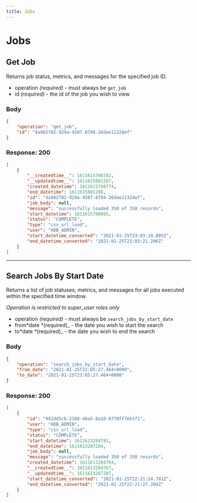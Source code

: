 ```yaml
---
title: Jobs
---
```


# Jobs

## Get Job

Returns job status, metrics, and messages for the specified job ID.

- operation _(required)_ - must always be `get_job`
- id _(required)_ - the id of the job you wish to view

### Body

```json
{
	"operation": "get_job",
	"id": "4a982782-929a-4507-8794-26dae1132def"
}
```

### Response: 200

```json
[
	{
		"__createdtime__": 1611615798782,
		"__updatedtime__": 1611615801207,
		"created_datetime": 1611615798774,
		"end_datetime": 1611615801206,
		"id": "4a982782-929a-4507-8794-26dae1132def",
		"job_body": null,
		"message": "successfully loaded 350 of 350 records",
		"start_datetime": 1611615798805,
		"status": "COMPLETE",
		"type": "csv_url_load",
		"user": "HDB_ADMIN",
		"start_datetime_converted": "2021-01-25T23:03:18.805Z",
		"end_datetime_converted": "2021-01-25T23:03:21.206Z"
	}
]
```

---

## Search Jobs By Start Date

Returns a list of job statuses, metrics, and messages for all jobs executed within the specified time window.

_Operation is restricted to super_user roles only_

- operation _(required)_ - must always be `search_jobs_by_start_date`
- from*date *(required)\_ - the date you wish to start the search
- to*date *(required)\_ - the date you wish to end the search

### Body

```json
{
	"operation": "search_jobs_by_start_date",
	"from_date": "2021-01-25T22:05:27.464+0000",
	"to_date": "2021-01-25T23:05:27.464+0000"
}
```

### Response: 200

```json
[
	{
		"id": "942dd5cb-2368-48a5-8a10-8770ff7eb1f1",
		"user": "HDB_ADMIN",
		"type": "csv_url_load",
		"status": "COMPLETE",
		"start_datetime": 1611613284781,
		"end_datetime": 1611613287204,
		"job_body": null,
		"message": "successfully loaded 350 of 350 records",
		"created_datetime": 1611613284764,
		"__createdtime__": 1611613284767,
		"__updatedtime__": 1611613287207,
		"start_datetime_converted": "2021-01-25T22:21:24.781Z",
		"end_datetime_converted": "2021-01-25T22:21:27.204Z"
	}
]
```
